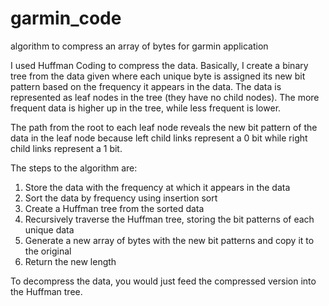 # garmin_code
algorithm to compress an array of bytes for garmin application

I used Huffman Coding to compress the data. Basically, I create a binary tree from the data given where each unique byte
is assigned its new bit pattern based on the frequency it appears in the data. The data is represented as leaf nodes in 
the tree (they have no child nodes). The more frequent data is higher up in the tree, while less frequent is lower. 

The path from the root to each leaf node reveals the new bit pattern of the data in the leaf node because left child links
represent a 0 bit while right child links represent a 1 bit. 

The steps to the algorithm are:
1.	Store the data with the frequency at which it appears in the data
2.	Sort the data by frequency using insertion sort
3.	Create a Huffman tree from the sorted data
4.	Recursively traverse the Huffman tree, storing the bit patterns of each unique data
5.	Generate a new array of bytes with the new bit patterns and copy it to the original
6.	Return the new length

To decompress the data, you would just feed the compressed version into the Huffman tree. 
